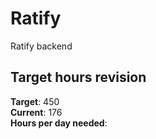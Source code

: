 # Ratify
Ratify backend

## Target hours revision 
**Target**: 450 \
**Current**: 176 \
**Hours per day needed**: 

